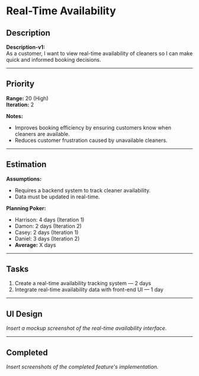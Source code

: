 # Real-Time Availability

## Description
**Description-v1:**  
As a customer, I want to view real-time availability of cleaners so I can make quick and informed booking decisions.

---

## Priority
**Range:** 20 (High)  
**Iteration:** 2  

**Notes:**  
- Improves booking efficiency by ensuring customers know when cleaners are available.  
- Reduces customer frustration caused by unavailable cleaners.  

---

## Estimation
**Assumptions:**  
- Requires a backend system to track cleaner availability.  
- Data must be updated in real-time.  

**Planning Poker:**  
- Harrison: 4 days (Iteration 1)  
- Damon: 2 days (Iteration 2)  
- Casey: 2 days (Iteration 1)  
- Daniel: 3 days (Iteration 2)  
- **Average:** X days  

---

## Tasks
1. Create a real-time availability tracking system — 2 days  
2. Integrate real-time availability data with front-end UI — 1 day  

---

## UI Design
*Insert a mockup screenshot of the real-time availability interface.*

---

## Completed
*Insert screenshots of the completed feature's implementation.*

